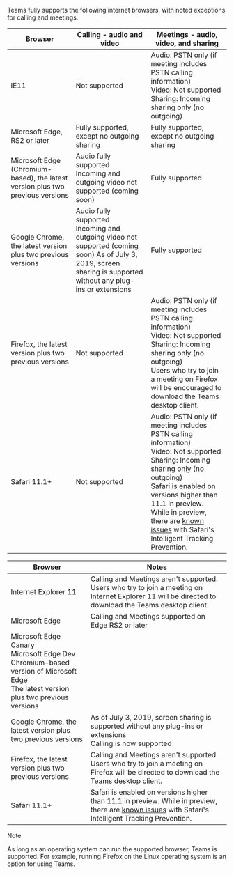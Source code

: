 Teams fully supports the following internet browsers, with noted exceptions for calling and meetings.


|Browser  |Calling - audio and video  |Meetings - audio, video, and sharing  |
|---------|---------|---------|
|IE11     |Not supported         | Audio: PSTN only (if meeting includes PSTN calling information)<br>Video: Not supported<br>Sharing: Incoming sharing only (no outgoing)        |
|Microsoft Edge, RS2 or later     |Fully supported, except no outgoing sharing         |Fully supported, except no outgoing sharing         |
|Microsoft Edge (Chromium-based), the latest version plus two previous versions     | Audio fully supported<br>Incoming and outgoing video not supported (coming soon)        |Fully supported         |
|Google Chrome, the latest version plus two previous versions       |Audio fully supported<br>Incoming and outgoing video not supported (coming soon)   As of July 3, 2019, screen sharing is supported without any plug-ins or extensions<br>      |Fully supported         |
|Firefox, the latest version plus two previous versions     |Not supported         |Audio: PSTN only (if meeting includes PSTN calling information)<br>Video: Not supported<br>Sharing: Incoming sharing only (no outgoing)<br>Users who try to join a meeting on Firefox will be encouraged to download the Teams desktop client.         |
|Safari 11.1+     | Not supported        |Audio: PSTN only (if meeting includes PSTN calling information)<br>Video: Not supported<br>Sharing: Incoming sharing only (no outgoing)<br>Safari is enabled on versions higher than 11.1 in preview. While in preview, there are [known issues](https://support.office.com/article/safari-browser-support-1aac0a7c-35a8-42c1-a7df-f674afe234df) with Safari's Intelligent Tracking Prevention.         |



|Browser  |Notes  |
|---------|---------|
|Internet Explorer 11     |   Calling and Meetings aren't supported. Users who try to join a meeting on Internet Explorer 11 will be directed to download the Teams desktop client.      |
|Microsoft Edge    |Calling and Meetings supported on Edge RS2 or later |
| Microsoft Edge Canary<br>Microsoft Edge Dev<br>Chromium-based version of Microsoft Edge<br>The latest version plus two previous versions |  |
|Google Chrome, the latest version plus two previous versions     | As of July 3, 2019, screen sharing is supported without any plug-ins or extensions<br> Calling is now supported     |
|Firefox, the latest version plus two previous versions     |   Calling and Meetings aren't supported. Users who try to join a meeting on Firefox will be directed to download the Teams desktop client.       |
|Safari 11.1+     |   Safari is enabled on versions higher than 11.1 in preview. While in preview, there are [known issues](https://support.office.com/article/safari-browser-support-1aac0a7c-35a8-42c1-a7df-f674afe234df) with Safari's Intelligent Tracking Prevention.|

> [!NOTE]
> As long as an operating system can run the supported browser, Teams is supported. For example, running Firefox on the Linux operating system is an option for using Teams.

